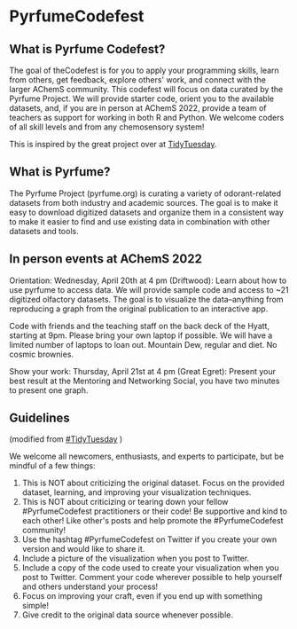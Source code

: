 # PyrfumeCodefest


## What is Pyrfume Codefest?

The goal of theCodefest is for you to apply your programming skills, learn from others, get feedback, explore others' work, and connect with the larger AChemS community. This codefest will focus on data curated by the Pyrfume Project. We will provide starter code, orient you to the available datasets, and, if you are in person at AChemS 2022, provide a team of teachers as support for working in both R and Python. We welcome coders of all skill levels and from any chemosensory system! 

This is inspired by the great project over at [TidyTuesday](https://github.com/rfordatascience/tidytuesday).

## What is Pyrfume?

The Pyrfume Project (pyrfume.org) is curating a variety of odorant-related datasets from both industry and academic sources. The goal is to make it easy to download digitized datasets and organize them in a consistent way to make it easier to find and use existing data in combination with other datasets and tools.

## In person events at AChemS 2022

Orientation: Wednesday, April 20th at 4 pm (Driftwood): Learn about how to use pyrfume to access data. We will provide sample code and access to ~21 digitized olfactory datasets. The goal is to visualize the data–anything from reproducing a graph from the original publication to an interactive app.

Code with friends and the teaching staff on the back deck of the Hyatt, starting at 9pm. Please bring your own laptop if possible. We will have a limited number of laptops to loan out. Mountain Dew, regular and diet. No cosmic brownies. 

Show your work: Thursday, April 21st at 4 pm (Great Egret): Present your best result at the Mentoring and Networking Social, you have two minutes to present one graph.

## Guidelines 
(modified from [#TidyTuesday](https://github.com/rfordatascience/tidytuesday) )

We welcome all newcomers, enthusiasts, and experts to participate, but be mindful of a few things:
1. This is NOT about criticizing the original dataset. Focus on the provided dataset, learning, and improving your visualization techniques.
2. This is NOT about criticizing or tearing down your fellow #PyrfumeCodefest practitioners or their code! Be supportive and kind to each other! Like other's posts and help promote the #PyrfumeCodefest community!
3. Use the hashtag #PyrfumeCodefest on Twitter if you create your own version and would like to share it.
4. Include a picture of the visualization when you post to Twitter.
5. Include a copy of the code used to create your visualization when you post to Twitter. Comment your code wherever possible to help yourself and others understand your process!
6. Focus on improving your craft, even if you end up with something simple!
7. Give credit to the original data source whenever possible.
